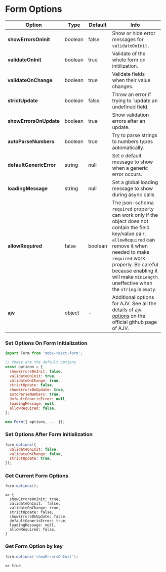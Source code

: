 # Form Options

| Option | Type | Default | Info |
|---|---|---|---|
| **showErrorsOnInit** | boolean | false | Show or hide error messages for `validateOnInit`. |
| **validateOnInit** | boolean | true | Validate of the whole form on initilization. |
| **validateOnChange** | boolean | true | Validate fields when their value changes. |
| **strictUpdate** | boolean | false | Throw an error if trying to `update an undefined field. |
| **showErrorsOnUpdate** | boolean | true | Show validation errors after an update. |
| **autoParseNumbers** | boolean | true | Try to parse strings to numbers types automatically. |
| **defaultGenericError** | string | null | Set e default message to show when a generic error occurs. |
| **loadingMessage** | string | null | Set a global loading message to show during async calls. |
| **allowRequired** | false | boolean | The json-schema `required` property can work only if the object does not contain the field key/value pair, `allowRequired` can remove it when needed to make `required` work properly. Be careful because enabling it will make `minLength` uneffective when the `string` is `empty`. |
| **ajv** | object | - | Additional options for AJV. See all the details of [ajv options](https://github.com/epoberezkin/ajv#options) on the official github page of AJV. |

### Set Options On Form Initialization

```javascript
import Form from 'mobx-react-form';

// these are the default options
const options = {
  showErrorsOnInit: false,
  validateOnInit: true,
  validateOnChange: true,
  strictUpdate: false,
  showErrorsOnUpdate: true,
  autoParseNumbers: true,
  defaultGenericError: null,
  loadingMessage: null,
  allowRequired: false,
};

new Form({ options, ... });
```

### Set Options After Form Initialization

```javascript
form.options({
  validateOnInit: false,
  validateOnChange: false,
  strictUpdate: true,
});
```

### Get Current Form Options

```javascript
form.options();
```
```
=> {
  showErrorsOnInit: true,
  validateOnInit: `false,
  validateOnChange: true,
  strictUpdate: false,
  showErrorsOnUpdate: false,
  defaultGenericError: true,
  loadingMessage: null,
  allowRequired: false,
}
```

### Get Form Option by key

```javascript
form.options('showErrorsOnInit');
```
```
=> true
```
